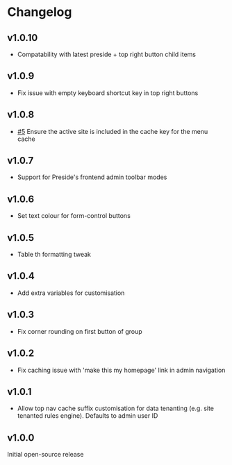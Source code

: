# Changelog

## v1.0.10

* Compatability with latest preside + top right button child items

## v1.0.9

* Fix issue with empty keyboard shortcut key in top right buttons

## v1.0.8

* [#5](https://github.com/pixl8/preside-ext-alt-admin-theme/issues/5) Ensure the active site is included in the cache key for the menu cache

## v1.0.7

* Support for Preside's frontend admin toolbar modes

## v1.0.6

* Set text colour for form-control buttons

## v1.0.5

* Table th formatting tweak

## v1.0.4

* Add extra variables for customisation

## v1.0.3

* Fix corner rounding on first button of group

## v1.0.2

* Fix caching issue with 'make this my homepage' link in admin navigation

## v1.0.1

* Allow top nav cache suffix customisation for data tenanting (e.g. site tenanted rules engine). Defaults to admin user ID

## v1.0.0

Initial open-source release


